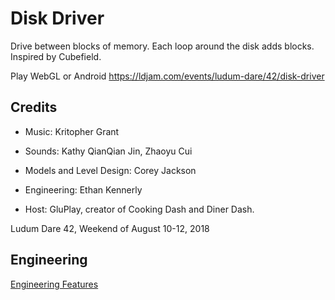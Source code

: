 # Disk Driver

Drive between blocks of memory. Each loop around the disk adds blocks. Inspired by Cubefield.

Play WebGL or Android <https://ldjam.com/events/ludum-dare/42/disk-driver>

## Credits
- Music: Kritopher Grant
- Sounds: Kathy QianQian Jin, Zhaoyu Cui
- Models and Level Design: Corey Jackson
- Engineering: Ethan Kennerly

- Host: GluPlay, creator of Cooking Dash and Diner Dash.

Ludum Dare 42,
Weekend of August 10-12, 2018

## Engineering

[Engineering Features](engineering.md)
